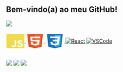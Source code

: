 ## Bem-vindo(a) ao meu GitHub! 

 <div>
   <a href="https://github.com/jumelloviana">
 
   <img height="160em" src="https://github-readme-stats.vercel.app/api/top-langs/?username=jumelloviana&layout=compact&langs_count=6&theme=onedark"/>

</div>
<div style="display: inline_block"><br>
  <img align="center" alt="Js" height="40" width="50" src="https://raw.githubusercontent.com/devicons/devicon/master/icons/javascript/javascript-plain.svg">
  <img align="center" alt="HTML" height="40" width="50" src="https://raw.githubusercontent.com/devicons/devicon/master/icons/html5/html5-original.svg">
  <img align="center" alt="CSS" height="40" width="50" src="https://raw.githubusercontent.com/devicons/devicon/master/icons/css3/css3-original.svg">
  <img align="center" alt="React" height="40" width="50" src="https://cdn.jsdelivr.net/gh/devicons/devicon/icons/react/react-original.svg">
  <img align="center" alt="VSCode" height="40" width="50" src="https://cdn.jsdelivr.net/gh/devicons/devicon/icons/git/git-original.svg">
  
                                                                                                                                        
</div>
 
 
 <br>

 
<div> 
  
   <a href="https://www.linkedin.com/in/jumelloviana" target="_blank"><img src="https://img.shields.io/badge/-LinkedIn-%230077B5?style=for-the-badge&logo=linkedin&logoColor=white" target="_blank"></a> 
  <a href="https://instagram.com/jumelloviana" target="_blank"><img src="https://img.shields.io/badge/-Instagram-%23E4405F?style=for-the-badge&logo=instagram&logoColor=white" target="_blank"></a>
  <a href = "mailto:jumelloviana89@gmail.com"><img src="https://img.shields.io/badge/-Gmail-%23333?style=for-the-badge&logo=gmail&logoColor=white" target="_blank"></a>
 
 
 

</div>
